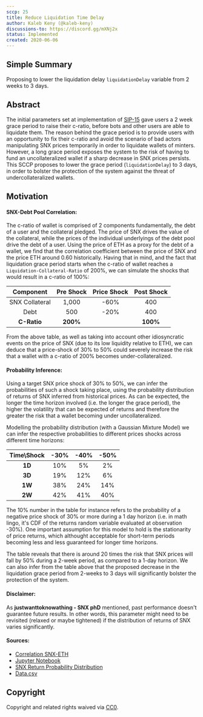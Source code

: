 ```yaml
---
sccp: 25
title: Reduce Liquidation Time Delay
author: Kaleb Keny (@kaleb-keny)
discussions-to: https://discord.gg/mXNj2x
status: Implemented
created: 2020-06-06
---
```


## Simple Summary
<!--"If you can't explain it simply, you don't understand it well enough." Provide a simplified and layman-accessible explanation of the SCCP.-->
Proposing to lower the liquidation delay `liquidationDelay` variable from 2 weeks to 3 days.

## Abstract
<!--A short (~200 word) description of the variable change proposed.-->
The initial parameters set at implementation of [SIP-15](https://sips.synthetix.io/sips/sip-15) gave users a 2 week grace period to raise their c-ratio, before bots and other users are able to liquidate them. The reason behind the grace period is to provide users with an opportunity to fix their c-ratio and avoid the scenario of bad actors manipulating SNX prices temporarily in order to liquidate wallets of minters. However, a long grace period exposes the system to the risk of having to fund an uncollateralized wallet if a sharp decrease in SNX prices persists.
This SCCP proposes to lower the grace period (`liquidationDelay`)  to 3 days, in order to bolster the protection of the system against the threat of undercollateralized wallets.

## Motivation
<!--The motivation is critical for SCCPs that want to update variables within Synthetix. It should clearly explain why the existing variable is not incentive aligned. SCCP submissions without sufficient motivation may be rejected outright.-->

#### SNX-Debt Pool Correlation:
The c-ratio of wallet is comprised of 2 components fundamentally, the debt of a user and the collateral pledged. The price of SNX drives the value of the collateral, while the prices of the individual underlyings of the debt pool drive the debt of a user. Using the price of ETH as a proxy for the debt of a wallet, we find that the correlation coefficient between the price of SNX and the price ETH  around 0.60 historically.
Having that in mind, and the fact that liquidation grace period starts when the c-ratio of wallet reaches a `Liquidation-Collateral-Ratio` of  200%, we can simulate the shocks that would result in a c-ratio of 100%:

| Component | Pre Shock | Price Shock | Post Shock|
| :-------------: | :-------------: | :-------------: |  :-------------: | 
| SNX Collateral | 1,000 | -60%| 400
| Debt | 500 | -20%| 400
| **C-Ratio** | **200%** || **100%**

From the above table, as well as taking into account other idiosyncratic events on the price of SNX (due to its low liquidity relative to ETH), we can deduce that a  price-shock of 30% to 50% could severely increase the risk that a wallet with a c-ratio of 200% becomes under-collateralized. 

#### Probability Inference:
Using a target SNX price shock of 30% to 50%, we can infer the probabilities of such a shock taking place, using the probability  distribution of  returns of SNX inferred from historical prices. As can be expected, the longer the time horizon involved (i.e. the longer the grace period), the higher the volatility that can be expected of returns and therefore the greater the risk that a wallet becoming under uncollateralized.

Modelling the probability distribution (with a Gaussian Mixture Model) we can infer the respective probabilities to different prices shocks across different time horizons:

| Time\Shock | -30% | -40% | -50% |
|:----:|:----:|:----:|:----:|
|  **1D**  |  10% |  5%  |  2%  |
|  **3D**  |  19%  |  12%  |  6%  |
|  **1W**  |  38% |  24% |  14% |
|  **2W**  |  42% |  41% |  40% |

The 10% number in the table for instance refers to the probability of a negative price shock of 30% or more during a 1 day horizon (i.e. in math lingo, it's CDF of the returns random variable evaluated at observation -30%). One important assumption for this model to hold is the stationarity of price returns, which althought acceptable for short-term periods becoming less and less guaranteed for longer time horizons.

The table reveals that there is around 20 times the risk that SNX prices will fall by 50% during a 2-week period, as compared to a 1-day horizon. 
We can also infer from the table above that the proposed decrease in the liquidation grace period from 2-weeks to 3 days will significantly bolster the protection of the system.

#### Disclaimer:
As **justwanttoknowathing - SNX phD** mentioned, past performance doesn't guarantee future results. In other words, this parameter might need to be revisited (relaxed or maybe tightened) if the distribution of returns of SNX varies significantly.


#### Sources:
- [Correlation SNX-ETH](asset/liquidation_delay/snx-eth-corr.png)
- [Jupyter Notebook](asset/liquidation_delay/SNX_RETURNS_PROB.ipynb)
- [SNX Return Probability Distribution](asset/liquidation_delay/returns-plot.png)
- [Data.csv](asset/liquidation_delay/returns.csv)

## Copyright
Copyright and related rights waived via [CC0](https://creativecommons.org/publicdomain/zero/1.0/).
